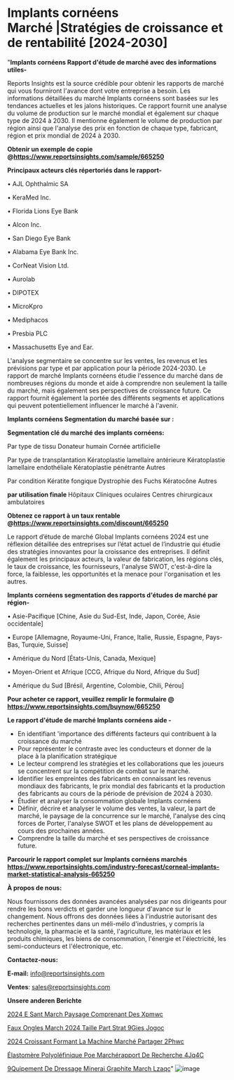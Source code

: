 # Implants cornéens Marché |Stratégies de croissance et de rentabilité [2024-2030]

"<strong>Implants cornéens Rapport d'étude de marché avec des informations utiles-</strong>

Reports Insights est la source crédible pour obtenir les rapports de marché qui vous fourniront l'avance dont votre entreprise a besoin. Les informations détaillées du marché Implants cornéens sont basées sur les tendances actuelles et les jalons historiques. Ce rapport fournit une analyse du volume de production sur le marché mondial et également sur chaque type de 2024 à 2030. Il mentionne également le volume de production par région ainsi que l'analyse des prix en fonction de chaque type, fabricant, région et prix mondial de 2024 à 2030.

<strong><b>Obtenir un exemple de copie @</b></strong><a href=https://www.reportsinsights.com/sample/665250><strong><b>https://www.reportsinsights.com/sample/665250</b></strong></a>

<b>Principaux acteurs clés répertoriés dans le rapport-</b>

<b> </b>• AJL Ophthalmic SA

• KeraMed Inc.

• Florida Lions Eye Bank

• Alcon Inc.

• San Diego Eye Bank

• Alabama Eye Bank Inc.

• CorNeat Vision Ltd.

• Aurolab

• DIPOTEX

• MicroKpro

• Mediphacos

• Presbia PLC

• Massachusetts Eye and Ear.

L'analyse segmentaire se concentre sur les ventes, les revenus et les prévisions par type et par application pour la période 2024-2030. Le rapport de marché Implants cornéens étudie l'essence du marché dans de nombreuses régions du monde et aide à comprendre non seulement la taille du marché, mais également ses perspectives de croissance future. Ce rapport fournit également la portée des différents segments et applications qui peuvent potentiellement influencer le marché à l'avenir.

<strong>Implants cornéens Segmentation du marché basée sur :</strong>

<strong> Segmentation clé du marché des implants cornéens: </strong>

Par type de tissu
Donateur humain
Cornée artificielle

Par type de transplantation
Kératoplastie lamellaire antérieure
Kératoplastie lamellaire endothéliale
Kératoplastie pénétrante
Autres

Par condition
Kératite fongique
Dystrophie des Fuchs
Kératocône
Autres

<strong> par utilisation finale </strong>
Hôpitaux
Cliniques oculaires
Centres chirurgicaux ambulatoires

<strong><b>Obtenez ce rapport à un taux rentable @</b></strong><a href=https://www.reportsinsights.com/discount/665250><strong><b>https://www.reportsinsights.com/discount/665250</b></strong></a>

Le rapport d’étude de marché Global Implants cornéens 2024 est une réflexion détaillée des entreprises sur l’état actuel de l’industrie qui étudie des stratégies innovantes pour la croissance des entreprises. Il définit également les principaux acteurs, la valeur de fabrication, les régions clés, le taux de croissance, les fournisseurs, l'analyse SWOT, c'est-à-dire la force, la faiblesse, les opportunités et la menace pour l'organisation et les autres.

<strong>Implants cornéens segmentation des rapports d'études de marché par région-</strong>

• Asie-Pacifique [Chine, Asie du Sud-Est, Inde, Japon, Corée, Asie occidentale]

• Europe [Allemagne, Royaume-Uni, France, Italie, Russie, Espagne, Pays-Bas, Turquie, Suisse]

• Amérique du Nord [États-Unis, Canada, Mexique]

• Moyen-Orient et Afrique [CCG, Afrique du Nord, Afrique du Sud]

• Amérique du Sud [Brésil, Argentine, Colombie, Chili, Pérou]

<strong>Pour acheter ce rapport, veuillez remplir le formulaire @   <a href=https://www.reportsinsights.com/buynow/665250>https://www.reportsinsights.com/buynow/665250</a></strong>

<strong>Le rapport d'étude de marché Implants cornéens aide -</strong>
<ul>
  <li>En identifiant 'importance des différents facteurs qui contribuent à la croissance du marché</li>
  <li>Pour représenter le contraste avec les conducteurs et donner de la place à la planification stratégique</li>
  <li>Le lecteur comprend les stratégies et les collaborations que les joueurs se concentrent sur la compétition de combat sur le marché.</li>
  <li>Identifier les empreintes des fabricants en connaissant les revenus mondiaux des fabricants, le prix mondial des fabricants et la production des fabricants au cours de la période de prévision de 2024 à 2030.</li>
  <li>Étudier et analyser la consommation globale Implants cornéens</li>
  <li>Définir, décrire et analyser le volume des ventes, la valeur, la part de marché, le paysage de la concurrence sur le marché, l'analyse des cinq forces de Porter, l'analyse SWOT et les plans de développement au cours des prochaines années.</li>
  <li>Comprendre la taille du marché et ses perspectives de croissance future.</li>
</ul>

<strong>Parcourir le rapport complet sur Implants cornéens marchés <a href=https://www.reportsinsights.com/industry-forecast/corneal-implants-market-statistical-analysis-665250>https://www.reportsinsights.com/industry-forecast/corneal-implants-market-statistical-analysis-665250</a></strong>

<strong>À propos de nous:</strong>

Nous fournissons des données avancées analysées par nos dirigeants pour rendre les bons verdicts et garder une longueur d'avance sur le changement. Nous offrons des données liées à l'industrie autorisant des recherches pertinentes dans un méli-mélo d'industries, y compris la technologie, la pharmacie et la santé, l'agriculture, les matériaux et les produits chimiques, les biens de consommation, l'énergie et l'électricité, les semi-conducteurs et l'électronique, etc.

<strong>Contactez-nous:</strong>

<strong>E-mail:</strong> <a href=mailto:info@reportsinsights.com>info@reportsinsights.com</a>

<strong>Ventes</strong>: <a href=mailto:sales@reportsinsights.com>sales@reportsinsights.com</a>

<strong>Unsere anderen Berichte</strong>

<a href=https://www.linkedin.com/pulse/2024-e-sant%C3%A9-march%C3%A9-paysage-comprenant-des-xpmwc/>2024 E Sant March Paysage Comprenant Des Xpmwc</a>

<a href=https://www.linkedin.com/pulse/faux-ongles-march%C3%A9-2024-taille-part-strat%C3%A9gies-jogoc/>Faux Ongles March 2024 Taille Part Strat 9Gies Jogoc</a>

<a href=https://www.linkedin.com/pulse/2024-croissant-formant-la-machine-marché-partager-2phwc/>2024 Croissant Formant La Machine Marché Partager 2Phwc</a>

<a href=https://www.linkedin.com/pulse/élastomère-polyoléfinique-poe-marchérapport-de-recherche-4jq4c/>Élastomère Polyoléfinique Poe Marchérapport De Recherche 4Jq4C</a>

<a href=https://www.linkedin.com/pulse/%C3%A9quipement-de-dressage-minerai-graphite-march%C3%A9-lzaqc/> 9Quipement De Dressage Minerai Graphite March Lzaqc</a>"
![image](https://github.com/daminid12/RImarketdynamics/assets/158430485/f7917d81-f472-40c7-b95f-feb7dd826983)
